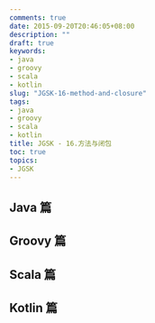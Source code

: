 ```yaml
---
comments: true
date: 2015-09-20T20:46:05+08:00
description: ""
draft: true
keywords:
- java
- groovy
- scala
- kotlin
slug: "JGSK-16-method-and-closure"
tags:
- java
- groovy
- scala
- kotlin
title: JGSK - 16.方法与闭包
toc: true
topics:
- JGSK
---
```



## Java 篇

## Groovy 篇

## Scala 篇

## Kotlin 篇